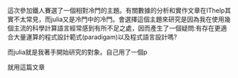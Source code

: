 這次參加鐵人賽選了一個相對冷門的主題。有關數據的分析和實作文章在IThelp其實不太常見，而julia又是冷門中的冷門。會選擇這個主題來研究是因為我在使用幾個主流的科學計算語言經常感到有所不足之處，因而產生了一個疑問:有存在更適合大量運算的程式設計範式(paradigam)以及程式語言設計嗎?

而julia就是我著手開始研究的對象。自己用了一個p


就用這篇文章